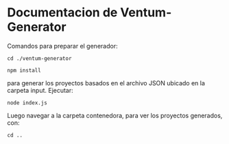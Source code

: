 # Documentacion de Ventum-Generator

Comandos para preparar el generador:

```
cd ./ventum-generator

npm install
```

para generar los proyectos basados en el archivo JSON ubicado en la carpeta input.
Ejecutar:
```
node index.js
```

Luego navegar a la carpeta contenedora, para ver los proyectos generados, con:

``` cd .. ```
